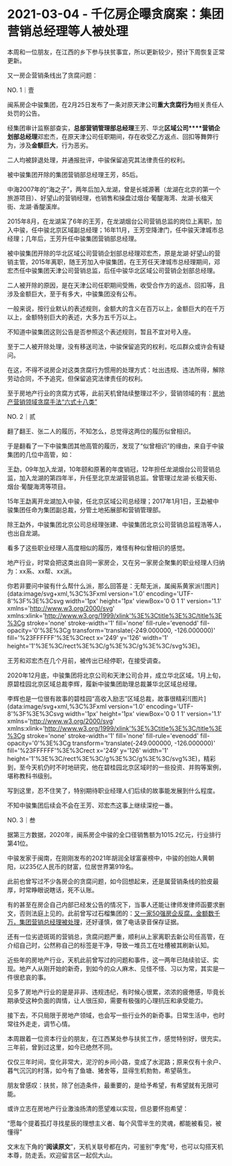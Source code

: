 # 2021-03-04 - 千亿房企曝贪腐案：集团营销总经理等人被处理

本周和一位朋友，在江西的乡下参与扶贫事宜，所以更新较少，预计下周恢复正常更新。

又一房企营销条线出了贪腐问题：

NO. 1｜壹

闽系房企中骏集团，在2月25日发布了一条对原天津公司**重大贪腐行为**相关责任人处罚的公告。

经集团审计监察部查实，**总部营销管理部总经理**王芳、华北**区域公司****营销企划部总经理**邓宏杰，在原天津公司任职期间，存在收受乙方返点、回扣等舞弊行为，涉及**金额巨大**，行为恶劣。

二人均被辞退处理，并通报批评，中骏保留追究其法律责任的权利。

被中骏集团开除的集团营销部总经理王芳，85后。

中海2007年的“海之子”，两年后加入龙湖，曾是长城源著（龙湖在北京的第一个旅游项目）、好望山的营销经理，也销售和操盘过烟台·葡醍海湾、龙湖·长楹天街、龙湖·香醍溪岸。

2015年8月，在龙湖呆了6年的王芳，在龙湖烟台公司营销总监的岗位上离职，加入中骏，任中骏北京区域副总经理；16年11月，王芳空降津门，任中骏天津城市总经理；几年后，王芳升任中骏集团营销部总经理。

被中骏集团开除的华北区域公司营销企划部总经理邓宏杰，原是龙湖·好望山的营销主管，2015年离职，随王芳加入中骏集团，在王芳任天津城市总经理期间，邓宏杰任中骏集团天津公司营销总监，后任中骏华北区域公司营销企划部总经理。

二人被开除的原因，是在天津公司任职期间受贿，收受合作方的返点、回扣等，且涉及金额巨大，至于有多大，中骏集团没有公布。

一般来说，按行业默认的表述规则，金额大的含义在百万以上，金额巨大的在千万以上，金额特别巨大的表述，大多为五千万以上。

不知道中骏集团这则公告是否参照这个表述规则，暂且不宜对号入座。

至于二人被开除处理，没有移送司法，中骏保留追究的权利，吃瓜群众或许会有疑问。

在这，不得不说房企对这类贪腐行为惯用的处理方式：吐出违规、违法所得，解除劳动合同，不予追究，但保留追究法律责任的权利。

至于房地产行业的贪腐方式等，此前天机曾陆续整理过不少，营销领域的有：[房地产营销领域贪腐手法“六式十八类”](http://mp.weixin.qq.com/s?__biz=MzI1MzI4MDk5NA==&mid=2247487079&idx=1&sn=0292bb4eefaa18b0b4b23d65d101d9fe&chksm=e9d799eadea010fccd797ee006af327e7fd8da9b7b53be929917937623b912001f3eae14fe22&scene=21#wechat_redirect)

NO. 2｜贰

翻了翻王、张二人的履历，不知怎么，总觉得这两位的履历似曾相识。

于是翻看了一下中骏集团其他高管的履历，发现了“似曾相识”的缘由，来自于中骏集团的几位中高管，如：

王勐，09年加入龙湖，10年颐和原著的年度销冠，12年担任龙湖烟台公司营销总监，加入龙湖的第四年半，升任至北京龙湖营销总监。曾管理过龙湖·长楹天街、烟台·葡醍海湾等项目。

15年王勐离开龙湖加入中骏，任北京区域公司总经理；2017年1月1日，王勐被中骏集团任命为集团副总裁，分管土地拓展部和营销管理部。

除王勐外，中骏集团北京公司总经理张建、中骏集团北京公司营销总监程浩等人，也出自龙湖。

看多了这些职业经理人高度相似的履历，难怪有种似曾相识的感觉。

地产行业，时常会把这类出自同一家房企，又在另一家房企聚集的职业经理人归纳为：xx系、xx帮、xx派。

你若非要问中骏有什么帮什么派，那么回答是：无帮无派，属闽系黄家派![图片](data:image/svg+xml,%3C%3Fxml version='1.0' encoding='UTF-8'%3F%3E%3Csvg width='1px' height='1px' viewBox='0 0 1 1' version='1.1' xmlns='http://www.w3.org/2000/svg' xmlns:xlink='http://www.w3.org/1999/xlink'%3E%3Ctitle%3E%3C/title%3E%3Cg stroke='none' stroke-width='1' fill='none' fill-rule='evenodd' fill-opacity='0'%3E%3Cg transform='translate(-249.000000, -126.000000)' fill='%23FFFFFF'%3E%3Crect x='249' y='126' width='1' height='1'%3E%3C/rect%3E%3C/g%3E%3C/g%3E%3C/svg%3E)。

王芳和邓宏杰在几个月前，被传出已经停职，在接受调查。

2020年12月底，中骏集团将北京公司和天津公司合并，成立华北区域。1月上旬，原碧桂园北京区域总裁李辉，履新中骏集团助理总裁兼华北区域总经理。

李辉也是一位很有故事的碧桂园“高收入励志”区域总裁，故事很精彩![图片](data:image/svg+xml,%3C%3Fxml version='1.0' encoding='UTF-8'%3F%3E%3Csvg width='1px' height='1px' viewBox='0 0 1 1' version='1.1' xmlns='http://www.w3.org/2000/svg' xmlns:xlink='http://www.w3.org/1999/xlink'%3E%3Ctitle%3E%3C/title%3E%3Cg stroke='none' stroke-width='1' fill='none' fill-rule='evenodd' fill-opacity='0'%3E%3Cg transform='translate(-249.000000, -126.000000)' fill='%23FFFFFF'%3E%3Crect x='249' y='126' width='1' height='1'%3E%3C/rect%3E%3C/g%3E%3C/g%3E%3C/svg%3E)，精彩到，至今天机仍时不时地研究，他在碧桂园北京区域时的一些投资、并购等案例，堪称教科书级别。

写到这里，忍不住笑了，特别期待职业经理人们后续的故事能发展到什么程度。

不知中骏集团后续会不会在王芳、邓宏杰这事上继续深挖一番。

NO. 3｜叁

据第三方数据，2020年，闽系房企中骏的全口径销售额为1015.2亿元，行业排行第41位。

中骏发家于闽南，在刚刚发布的2021年胡润全球富豪榜中，中骏的创始人黄朝阳，以235亿人民币的财富，位居世界第919名。

此前也曾写过不少各房企的贪腐问题，如今回想起来，还是属营销条线的脸皮最厚，时常睁眼说瞎话，死不认账。

有的甚至在房企自己内部已经发公告的情况下，当事人还能让律师发律师函要求删文，否则法庭上见的。此前曾写过石榴集团的：[又一家50强房企反腐，金额数千万，集团营销总经理被处理](http://mp.weixin.qq.com/s?__biz=MzI1MzI4MDk5NA==&mid=2247485368&idx=1&sn=e3206fecec8246f2a881c55f62df580f&chksm=e9d79035dea01923531b59636cefbbb76d0d336220fda18162493487de865ad8743eb7106789&scene=21#wechat_redirect)，还好谨慎，做了电话录音保存证据。

还有一位劣迹斑斑的营销总，贪腐问题严重，顺利从上家离职去新公司任高管，在介绍自己时，公然称自己的标签是干净，导致一堆员工在吐槽被其刷新认知。

近些年的房地产行业，天机此前曾写过的问题和事件，这一两年已陆续验证、实现。地产人从刚开始的新奇，到如今的众人麻木、见怪不怪、习以为常，其实是一件很悲哀的事。

见多了房地产行业的是是非非、违规违纪，有时候心很累，浓浓的疲倦感，毕竟长期承受这种负面的舆情，让人很压抑，需要有极强的心理抗压和承受能力。

接下去，不只局限于房地产领域，也会写一些行业外的新奇事。日常生活中，也时常往外走走，调节心情。

本周跟着一位资本行业的朋友，在江西某处参与扶贫工作，感觉特别好，很充实。三年前，曾到过这里，如今已绝然不同。

仅仅三年时间，变化非常大，泥泞的乡间小路，变成了水泥路；原来仅有十余户、暮气沉沉的村落，如今有了鱼塘、猪舍等，显得生机勃勃，希望萌生。

朋友曾感叹：扶贫，除了创造条件，最重要的，是给予希望，有希望就有无限可能。

或许立志在房地产行业激浊扬清的愿望难以实现，但总要怀抱希望：

“愿每个提着孤灯寻找星辰的理想主义者、每个风雪半生的灵魂，都能被看见，被懂得”

文末左下角的“**阅读原文**”，天机关联号都在内，可鉴别“李鬼”号，也可以勾搭天机本尊，防走丢。欢迎留言区一起侃大山。